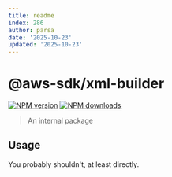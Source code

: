 ```yaml
---
title: readme
index: 286
author: parsa
date: '2025-10-23'
updated: '2025-10-23'
---
```

# @aws-sdk/xml-builder

[![NPM version](https://img.shields.io/npm/v/@aws-sdk/xml-builder/latest.svg)](https://www.npmjs.com/package/@aws-sdk/xml-builder)
[![NPM downloads](https://img.shields.io/npm/dm/@aws-sdk/xml-builder.svg)](https://www.npmjs.com/package/@aws-sdk/xml-builder)

> An internal package

## Usage

You probably shouldn't, at least directly.
